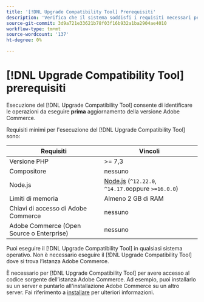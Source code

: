 ```yaml
---
title: '[!DNL Upgrade Compatibility Tool] Prerequisiti'
description: 'Verifica che il sistema soddisfi i requisiti necessari per eseguire il [!DNL Upgrade Compatibility Tool] per il progetto Adobe Commerce. '
source-git-commit: 3d9a721e33621b78f03f16b932a1ba2904ae4010
workflow-type: tm+mt
source-wordcount: '137'
ht-degree: 0%

---
```



# [!DNL Upgrade Compatibility Tool] prerequisiti

Esecuzione del [!DNL Upgrade Compatibility Tool] consente di identificare le operazioni da eseguire **prima** aggiornamento della versione Adobe Commerce.

Requisiti minimi per l&#39;esecuzione del [!DNL Upgrade Compatibility Tool] sono:

| **Requisiti** | **Vincoli** |
|----------------|-----------------|
| Versione PHP | >= 7,3 |
| Compositore | nessuno |
| Node.js | [Node.js](https://nodejs.org/) (`^12.22.0`, `^14.17.0`oppure `>=16.0.0`) |
| Limiti di memoria | Almeno 2 GB di RAM |
| Chiavi di accesso di Adobe Commerce | nessuno |
| Adobe Commerce (Open Source o Enterprise) | nessuno |

Puoi eseguire il [!DNL Upgrade Compatibility Tool] in qualsiasi sistema operativo. Non è necessario eseguire il [!DNL Upgrade Compatibility Tool] dove si trova l’istanza Adobe Commerce.

È necessario per [!DNL Upgrade Compatibility Tool] per avere accesso al codice sorgente dell’istanza Adobe Commerce. Ad esempio, puoi installarlo su un server e puntarlo all&#39;installazione Adobe Commerce su un altro server. Fai riferimento a [installare](../upgrade-compatibility-tool/install.md) per ulteriori informazioni.
